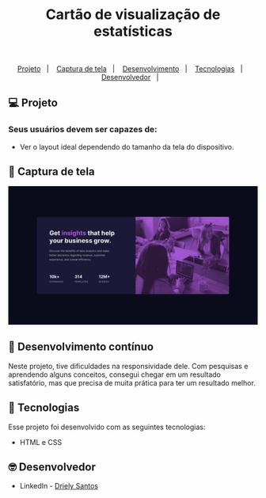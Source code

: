<h1 align="center">Cartão de visualização de estatísticas</h1>

<br>

<p align="center">
  <a href="#-projeto">Projeto</a>&nbsp;&nbsp;&nbsp;|&nbsp;&nbsp;&nbsp;
  <a href="#-screenshot">Captura de tela</a>&nbsp;&nbsp;&nbsp;|&nbsp;&nbsp;&nbsp;
   <a href="#-desenvolvimento">Desenvolvimento</a>&nbsp;&nbsp;&nbsp;|&nbsp;&nbsp;&nbsp;
  <a href="#-tecnologias">Tecnologias</a>&nbsp;&nbsp;&nbsp;|&nbsp;&nbsp;&nbsp;
  <a href="#-desenvolvedor">Desenvolvedor</a>&nbsp;&nbsp;&nbsp;|&nbsp;&nbsp;&nbsp;
</p>

## 💻 Projeto
 ### Seus usuários devem ser capazes de:

- Ver o layout ideal dependendo do tamanho da tela do dispositivo.

## 📸 Captura de tela

![](/design/desktop-design.jpg)

## 🎯 Desenvolvimento contínuo

<p> Neste projeto, tive dificuldades na responsividade dele. Com pesquisas e aprendendo alguns conceitos, consegui chegar em um resultado satisfatório, mas que precisa de muita prática para ter um resultado melhor. 

## 🚀 Tecnologias

Esse projeto foi desenvolvido com as seguintes tecnologias:

- HTML e CSS

## 🤓 Desenvolvedor

- LinkedIn - [Driely Santos](https://www.linkedin.com/in/driely-santos98/)
